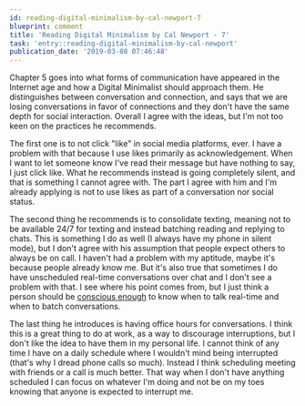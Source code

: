 ```yaml
---
id: reading-digital-minimalism-by-cal-newport-7
blueprint: comment
title: 'Reading Digital Minimalism by Cal Newport - 7'
task: 'entry::reading-digital-minimalism-by-cal-newport'
publication_date: '2019-03-08 07:46:48'
---
```


Chapter 5 goes into what forms of communication have appeared in the Internet age and how a Digital Minimalist should approach them. He distinguishes between conversation and connection, and says that we are losing conversations in favor of connections and they don't have the same depth for social interaction. Overall I agree with the ideas, but I'm not too keen on the practices he recommends.

The first one is to not click "like" in social media platforms, ever. I have a problem with that because I use likes primarily as acknowledgement. When I want to let someone know I've read their message but have nothing to say, I just click like. What he recommends instead is going completely silent, and that is something I cannot agree with. The part I agree with him and I'm already applying is not to use likes as part of a conversation nor social status.

The second thing he recommends is to consolidate texting, meaning not to be available 24/7 for texting and instead batching reading and replying to chats. This is something I do as well (I always have my phone in silent mode), but I don't agree with his assumption that people expect others to always be on call. I haven't had a problem with my aptitude, maybe it's because people already know me. But it's also true that sometimes I do have unscheduled real-time conversations over chat and I don't see a problem with that. I see where his point comes from, but I just think a person should be [conscious enough](https://noeldemartin.com/blog/order-vs-chaos) to know when to talk real-time and when to batch conversations.

The last thing he introduces is having office hours for conversations. I think this is a great thing to do at work, as a way to discourage interruptions, but I don't like the idea to have them in my personal life. I cannot think of any time I have on a daily schedule where I wouldn't mind being interrupted (that's why I dread phone calls so much). Instead I think scheduling meeting with friends or a call is much better. That way when I don't have anything scheduled I can focus on whatever I'm doing and not be on my toes knowing that anyone is expected to interrupt me.
